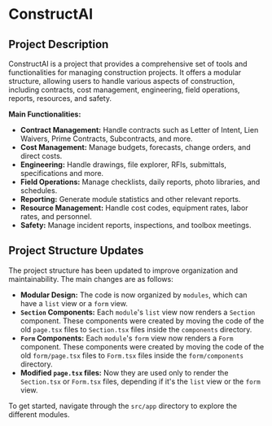 # ConstructAI

## Project Description

ConstructAI is a project that provides a comprehensive set of tools and functionalities for managing construction projects. It offers a modular structure, allowing users to handle various aspects of construction, including contracts, cost management, engineering, field operations, reports, resources, and safety.

**Main Functionalities:**

*   **Contract Management:** Handle contracts such as Letter of Intent, Lien Waivers, Prime Contracts, Subcontracts, and more.
*   **Cost Management:** Manage budgets, forecasts, change orders, and direct costs.
*   **Engineering:** Handle drawings, file explorer, RFIs, submittals, specifications and more.
*   **Field Operations:** Manage checklists, daily reports, photo libraries, and schedules.
*   **Reporting:** Generate module statistics and other relevant reports.
*   **Resource Management:** Handle cost codes, equipment rates, labor rates, and personnel.
*   **Safety:** Manage incident reports, inspections, and toolbox meetings.

## Project Structure Updates

The project structure has been updated to improve organization and maintainability. The main changes are as follows:

*   **Modular Design:** The code is now organized by `modules`, which can have a `list` view or a `form` view.
*   **`Section` Components:** Each `module`'s `list` view now renders a `Section` component. These components were created by moving the code of the old `page.tsx` files to `Section.tsx` files inside the `components` directory.
*   **`Form` Components:** Each `module`'s `form` view now renders a `Form` component. These components were created by moving the code of the old `form/page.tsx` files to `Form.tsx` files inside the `form/components` directory.
* **Modified `page.tsx` files:** Now they are used only to render the `Section.tsx` or `Form.tsx` files, depending if it's the `list` view or the `form` view.

To get started, navigate through the `src/app` directory to explore the different modules.
